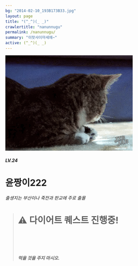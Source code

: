 ```yaml
---
bg: "2014-02-10_193B173B33.jpg"
layout: page
title: "(^_^)(_ _)"
crawlertitle: "nanunnugu"
permalink: /nanunnugu/
summary: "이랏샤이마세에~"
active: (^_^)(_ _)
---
```



![크아앙 이미지](/assets/images/KakaoTalk_Photo_2017-08-12-15-36-54.gif)

##### LV.24 
# 윤짱이222 
###### 출생지는 부산이나 죽전과 판교에 주로 출몰 





<blockquote>
  <p> <h1> ⚠️ 다이어트 퀘스트 진행중! <p>
  <h5> <space> 먹을 것을 주지 마시오.
  
